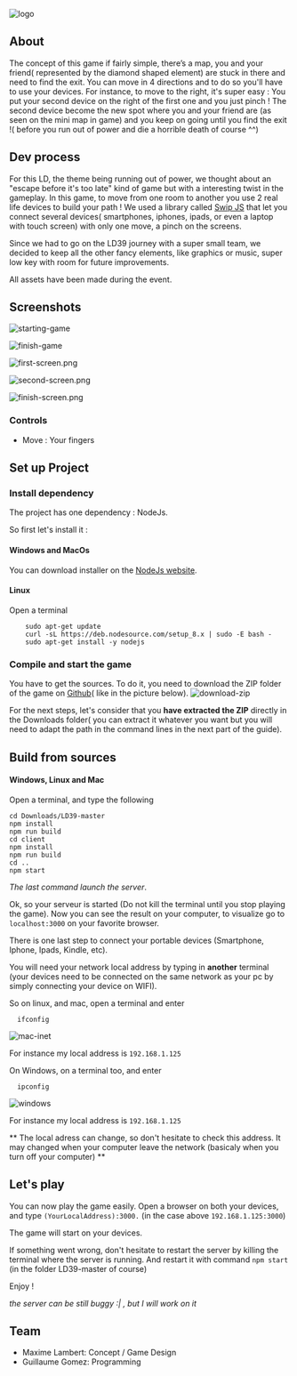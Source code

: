 ![logo](/screenshots/logo.png)

## About
The concept of this game if fairly simple, there’s a map, you and your friend( represented by the diamond shaped element) are stuck in there and need to find the exit. You can move in 4 directions and to do so you'll have to use your devices.
For instance, to move to the right, it's super easy : You put your second device on the right of the first one
and you just pinch ! The second device become the new spot where you and your friend are (as seen on
the mini map in game) and you keep on going until you find the exit !( before you run out of power and die a horrible death of course ^^)

## Dev process

For this LD, the theme being running out of power, we thought about an "escape before
it's too late" kind of game but with a interesting twist in the gameplay.
In this game, to move from one room to another you use 2 real life devices
to build your path !
We used a library called [Swip JS](https://github.com/paulsonnentag/swip) that let you connect several devices( smartphones, iphones, ipads,
or even a laptop with touch screen) with only one move, a pinch on the screens.

Since we had to go on the LD39 journey with a super small team, we decided to keep
all the other fancy elements, like graphics or music, super low key with room for future
improvements.

All assets have been made during the event.

## Screenshots
![starting-game](screenshots/begin.gif)

![finish-game](screenshots/end.gif)

![first-screen.png](screenshots/first-screen.png)

![second-screen.png](screenshots/second-screen.png)

![finish-screen.png](screenshots/finish-screen.png)

### Controls
- Move : Your fingers

## Set up Project

### Install dependency
The project has one dependency : NodeJs.

So first let's install it :

#### Windows and MacOs
You can download installer on the [NodeJs website](https://nodejs.org/en/).

#### Linux
Open a terminal
```
    sudo apt-get update
    curl -sL https://deb.nodesource.com/setup_8.x | sudo -E bash -
    sudo apt-get install -y nodejs
 ```

### Compile and start the game

You have to get the sources.
To do it, you need to download the ZIP folder of the game on [Github](https://github.com/guillaume-gomez/LD39)( like in the picture below).
![download-zip](screenshots/github-download.png)

For the next steps, let's consider that you **have extracted the ZIP** directly in the Downloads folder( you can extract it whatever you want but you will need to adapt the path in the command lines in the next part of the guide).

## Build from sources

#### Windows, Linux and Mac
Open a terminal, and type the following
```
cd Downloads/LD39-master
npm install
npm run build
cd client
npm install
npm run build
cd ..
npm start
```
_The last command launch the server_.

Ok, so your serveur is started (Do not kill the terminal until you stop playing the game).
Now you can see the result on your computer, to visualize go to `localhost:3000` on your favorite browser.

There is one last step to connect your portable devices (Smartphone, Iphone, Ipads, Kindle, etc).

You will need your network local address by typing in **another** terminal (your devices need to be connected on the same network as your pc by simply connecting your device on WIFI).

So on linux, and mac, open a terminal and enter
```
  ifconfig
```

![mac-inet](screenshots/ipv4-mac.png)


For instance my local address is `192.168.1.125`

On Windows, on a terminal too, and enter
```
  ipconfig
```

![windows](screenshots/ipv4-windows.png)


For instance my local address is `192.168.1.125`

** The local adress can change, so don't hesitate to check this address. It may changed when your computer leave the network (basicaly when you turn off your computer) **

## Let's play
You can now play the game easily.
Open a browser on both your devices, and type `(YourLocalAddress):3000.` (in the case above `192.168.1.125:3000`)

The game will start on your devices.

If something went wrong, don't hesitate to restart the server by killing the terminal where the server is running.
And restart it with command `npm start` (in the folder LD39-master of course)

Enjoy !

_the server can be still buggy :| , but I will work on it_


## Team
- Maxime Lambert: Concept / Game Design
- Guillaume Gomez: Programming
